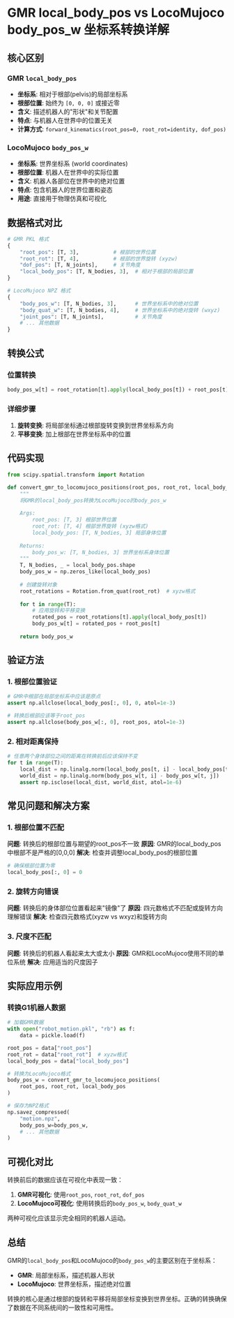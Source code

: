 # GMR local_body_pos vs LocoMujoco body_pos_w 坐标系转换详解

## 核心区别

### GMR `local_body_pos`
- **坐标系**: 相对于根部(pelvis)的局部坐标系
- **根部位置**: 始终为 `[0, 0, 0]` 或接近零
- **含义**: 描述机器人的"形状"和关节配置
- **特点**: 与机器人在世界中的位置无关
- **计算方式**: `forward_kinematics(root_pos=0, root_rot=identity, dof_pos)`

### LocoMujoco `body_pos_w`
- **坐标系**: 世界坐标系 (world coordinates)
- **根部位置**: 机器人在世界中的实际位置
- **含义**: 机器人各部位在世界中的绝对位置
- **特点**: 包含机器人的世界位置和姿态
- **用途**: 直接用于物理仿真和可视化

## 数据格式对比

```python
# GMR PKL 格式
{
    "root_pos": [T, 3],           # 根部的世界位置
    "root_rot": [T, 4],           # 根部的世界旋转 (xyzw)
    "dof_pos": [T, N_joints],     # 关节角度
    "local_body_pos": [T, N_bodies, 3],  # 相对于根部的局部位置
}

# LocoMujoco NPZ 格式
{
    "body_pos_w": [T, N_bodies, 3],      # 世界坐标系中的绝对位置
    "body_quat_w": [T, N_bodies, 4],     # 世界坐标系中的绝对旋转 (wxyz)
    "joint_pos": [T, N_joints],          # 关节角度
    # ... 其他数据
}
```

## 转换公式

### 位置转换
```python
body_pos_w[t] = root_rotation[t].apply(local_body_pos[t]) + root_pos[t]
```

### 详细步骤
1. **旋转变换**: 将局部坐标通过根部旋转变换到世界坐标系方向
2. **平移变换**: 加上根部在世界坐标系中的位置

## 代码实现

```python
from scipy.spatial.transform import Rotation

def convert_gmr_to_locomujoco_positions(root_pos, root_rot, local_body_pos):
    """
    将GMR的local_body_pos转换为LocoMujoco的body_pos_w
    
    Args:
        root_pos: [T, 3] 根部世界位置
        root_rot: [T, 4] 根部世界旋转 (xyzw格式)
        local_body_pos: [T, N_bodies, 3] 局部身体位置
    
    Returns:
        body_pos_w: [T, N_bodies, 3] 世界坐标系身体位置
    """
    T, N_bodies, _ = local_body_pos.shape
    body_pos_w = np.zeros_like(local_body_pos)
    
    # 创建旋转对象
    root_rotations = Rotation.from_quat(root_rot)  # xyzw格式
    
    for t in range(T):
        # 应用旋转和平移变换
        rotated_pos = root_rotations[t].apply(local_body_pos[t])
        body_pos_w[t] = rotated_pos + root_pos[t]
    
    return body_pos_w
```

## 验证方法

### 1. 根部位置验证
```python
# GMR中根部在局部坐标系中应该是原点
assert np.allclose(local_body_pos[:, 0], 0, atol=1e-3)

# 转换后根部应该等于root_pos
assert np.allclose(body_pos_w[:, 0], root_pos, atol=1e-3)
```

### 2. 相对距离保持
```python
# 任意两个身体部位之间的距离在转换前后应该保持不变
for t in range(T):
    local_dist = np.linalg.norm(local_body_pos[t, i] - local_body_pos[t, j])
    world_dist = np.linalg.norm(body_pos_w[t, i] - body_pos_w[t, j])
    assert np.isclose(local_dist, world_dist, atol=1e-6)
```

## 常见问题和解决方案

### 1. 根部位置不匹配
**问题**: 转换后的根部位置与期望的root_pos不一致
**原因**: GMR的local_body_pos中根部不是严格的[0,0,0]
**解决**: 检查并调整local_body_pos的根部位置

```python
# 确保根部位置为零
local_body_pos[:, 0] = 0
```

### 2. 旋转方向错误
**问题**: 转换后的身体部位位置看起来"镜像"了
**原因**: 四元数格式不匹配或旋转方向理解错误
**解决**: 检查四元数格式(xyzw vs wxyz)和旋转方向

### 3. 尺度不匹配
**问题**: 转换后的机器人看起来太大或太小
**原因**: GMR和LocoMujoco使用不同的单位系统
**解决**: 应用适当的尺度因子

## 实际应用示例

### 转换G1机器人数据
```python
# 加载GMR数据
with open("robot_motion.pkl", "rb") as f:
    data = pickle.load(f)

root_pos = data["root_pos"]
root_rot = data["root_rot"]  # xyzw格式
local_body_pos = data["local_body_pos"]

# 转换为LocoMujoco格式
body_pos_w = convert_gmr_to_locomujoco_positions(
    root_pos, root_rot, local_body_pos
)

# 保存为NPZ格式
np.savez_compressed(
    "motion.npz",
    body_pos_w=body_pos_w,
    # ... 其他数据
)
```

## 可视化对比

转换前后的数据应该在可视化中表现一致：

1. **GMR可视化**: 使用`root_pos`, `root_rot`, `dof_pos`
2. **LocoMujoco可视化**: 使用转换后的`body_pos_w`, `body_quat_w`

两种可视化应该显示完全相同的机器人运动。

## 总结

GMR的`local_body_pos`和LocoMujoco的`body_pos_w`的主要区别在于坐标系：

- **GMR**: 局部坐标系，描述机器人形状
- **LocoMujoco**: 世界坐标系，描述绝对位置

转换的核心是通过根部的旋转和平移将局部坐标变换到世界坐标。正确的转换确保了数据在不同系统间的一致性和可用性。







